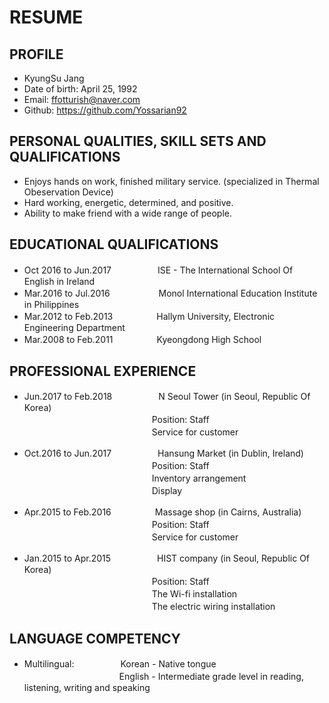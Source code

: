 # RESUME

## PROFILE
* KyungSu Jang
* Date of birth: April 25, 1992
* Email: ffotturish@naver.com
* Github: https://github.com/Yossarian92

## PERSONAL QUALITIES, SKILL SETS AND QUALIFICATIONS
* Enjoys hands on work, finished military service. (specialized in Thermal Obeservation Device)
* Hard working, energetic, determined, and positive.
* Ability to make friend with a wide range of people.

## EDUCATIONAL QUALIFICATIONS
* Oct 2016 to Jun.2017　　　　 　ISE - The International School Of English in Ireland
* Mar.2016 to Jul.2016　　　　 　  Monol International Education Institute in Philippines
* Mar.2012 to Feb.2013　　　　　Hallym University, Electronic Engineering Department
* Mar.2008 to Feb.2011　　　　　Kyeongdong High School

## PROFESSIONAL EXPERIENCE
* Jun.2017 to Feb.2018　　　  　　N Seoul Tower (in Seoul, Republic Of Korea)<br>
 　　　　   　　　　　　　 　　　Position: Staff<br>
　　　　　　　　　     　 　　　　Service for customer<br>
                    
* Oct.2016 to Jun.2017　　　  　　Hansung Market (in Dublin, Ireland)<br>
 　　　　   　　　　　　　 　　　Position: Staff<br>
　　　　　　　　　     　 　　　　Inventory arrangement<br>
　　　　　　　　　     　 　　　　Display<br>
                    
* Apr.2015 to Feb.2016　　　　　Massage shop (in Cairns, Australia)<br>
 　　　　   　　　　　　　 　　　Position: Staff<br>
　　　　　　　　　     　 　　　　Service for customer<br>
                    
* Jan.2015 to Apr.2015　　　　　 HIST company (in Seoul, Republic Of Korea)<br>
 　　　　   　　　　　　　 　　　Position: Staff<br>
　　　　　　　　　     　 　　　　The Wi-fi installation<br>
　　　　　　　　　     　 　　　　The electric wiring installation

## LANGUAGE COMPETENCY
* Multilingual:　　　　　 Korean - Native tongue<br>
　　　　　 　　 　　　 English - Intermediate grade level in reading, listening, writing and speaking
